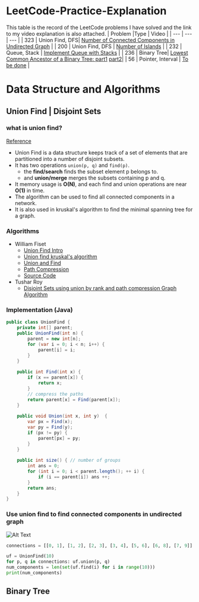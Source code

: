# LeetCode-Practice-Explanation
This table is the record of the LeetCode problems I have solved and the link to my video explanation is also attached.
| Problem |Type | Video |
| --- | --- | --- |
| 323 | Union Find, DFS| [Number of Connected Components in Undirected Graph](https://drive.google.com/file/d/1dKj-ISvLeD69cJVjl5_ZdPD2QITQbrsd/view?usp=sharing) |
| 200 | Union Find, DFS | [Number of Islands](https://drive.google.com/file/d/1PBQnNPi5V-EglKhyLyTUKlEKboPDhh1Q/view?usp=sharing) |
| 232 | Queue, Stack | [Implement Queue with Stacks](https://drive.google.com/file/d/1XSxYgV1y920T3BhwJ2wRg2IVyl9mATUu/view?usp=sharing) |
| 236 | Binary Tree| [Lowest Common Ancestor of a Binary Tree: part1](https://drive.google.com/file/d/1UpiVikwsjdzRJhoi3R5qLqmQjDUgcO2E/view?usp=sharing) [part2](https://drive.google.com/file/d/1rM6KERa6JoJCmSFzDg3hHFcME7dqGs0O/view?usp=sharing)|
| 56 | Pointer, Interval | [To be done]() |

# Data Structure and Algorithms

## Union Find | Disjoint Sets
### what is union find?
[Reference](https://github.com/ryancheunggit/leetcode/blob/rise/note/union_find.md)
* Union Find is a data structure keeps track of a set of elements that are partitioned into a number of disjoint subsets.
* It has two operations `union(p, q)` and `find(p)`.
    * the __find/search__ finds the subset element p belongs to.
    * and __union/merge__ merges the subsets containing p and q.
* It memory usage is __O(N)__, and each find and union operations are near __O(1)__ in time.
* The algorithm can be used to find all connected components in a network.
* It is also used in kruskal's algorithm to find the minimal spanning tree for a graph.

### Algorithms
* William Fiset
   * [Union Find Intro](https://www.youtube.com/watch?v=ibjEGG7ylHk&t=0s)
   * [Union find kruskal's algorithm](https://www.youtube.com/watch?v=JZBQLXgSGfs&t=0s)
   * [Union and Find](https://www.youtube.com/watch?v=0jNmHPfA_yE&t=0s)
   * [Path Compression](https://www.youtube.com/watch?v=VHRhJWacxis&t=0s)
   * [Source Code](https://www.youtube.com/watch?v=KbFlZYCpONw&t=0s)
* Tushar Roy
   * [Disjoint Sets using union by rank and path compression Graph Algorithm](https://www.youtube.com/watch?v=ID00PMy0-vE&t=1s)

### Implementation (Java)
```java
public class UnionFind {
    private int[] parent;
    public UnionFind(int n) {
        parent = new int[n];
        for (var i = 0; i < n; i++) {
            parent[i] = i;
        }
    }
 
    public int Find(int x) {
        if (x == parent[x]) {
            return x;
        }
        // compress the paths
        return parent[x] = Find(parent[x]);
    }
 
    public void Union(int x, int y)  {
        var px = Find(x);
        var py = Find(y);
        if (px != py) {
            parent[px] = py;
        }
    }
 
    public int size() { // number of groups
        int ans = 0;
        for (int i = 0; i < parent.length(); ++ i) {
            if (i == parent[i]) ans ++;
        }
        return ans;
    }  
}
```
### Use union find to find connected components in undirected graph
![Alt Text](https://raw.githubusercontent.com/ryancheunggit/leetcode/rise/note/assets/union_find_animation.gif)

```python
connections = [[0, 1], [1, 2], [2, 3], [3, 4], [5, 6], [6, 8], [7, 9]]

uf = UnionFind(10)
for p, q in connections: uf.union(p, q)
num_components = len(set(uf.find(i) for i in range(10)))
print(num_components)
```
## Binary Tree
